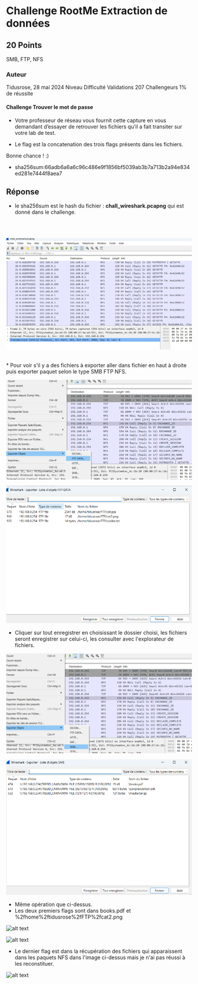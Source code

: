 # Challenge RootMe Extraction de données


## 20 Points 
SMB, FTP, NFS

### Auteur
Tidusrose,  28 mai 2024
Niveau  Difficulté
Validations
207 Challengeurs 1% de réussite

#### Challenge Trouver le mot de passe
* Votre professeur de réseau vous fournit cette capture en vous demandant d’essayer de retrouver les fichiers qu’il a fait transiter sur votre lab de test.

* Le flag est la concatenation des trois flags présents dans les fichiers.

Bonne chance ! :)

* sha256sum:66adb6a6a6c96c486e9f1856bf5039ab3b7a713b2a94e834ed281e7444f8aea7



## Réponse 

* le sha256sum est le hash du fichier :  **chall_wireshark.pcapng** qui est donné dans le challenge.


<br>


<br>


![all text](Screenshots/Wireshrkrootme.png "Capture de wireshark")



<br>
* Pour voir s'il y a des fichiers à exporter aller dans fichier en haut à droite puis exporter paquet selon le type SMB FTP NFS.




<br>



![alt text](Screenshots/CaptureFTP.png)



![alt text](Screenshots/resultFTP.png)

* Cliquer sur tout enregistrer en choisissant le dossier choisi, les fichiers seront enregistrer sur celui-ci, les consulter avec l'explorateur de fichiers.




![alt text](Screenshots/CaptureSMB.png) 


![alt text](Screenshots/ResultSMB.png)


* Même opération que ci-dessus.
* Les deux premiers flags sont dans books.pdf et %2fhome%2ftidusrose%2fFTP%2fcat2.png
  



 ![alt text](<Screenshots/Capture d'écran 2024-07-25 125031.png>) 






![alt text](<Screenshots/Capture d'écran 2024-07-25 124933.png>)



* Le dernier flag est dans la récupération des fichiers qui apparaissent dans les paquets NFS dans l'image ci-dessus mais je n'ai pas réussi à les reconstituer.

![alt text](<Screenshots/Capture d'écran 2024-07-25 131722.png>)